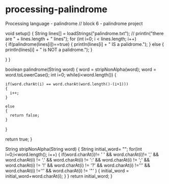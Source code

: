 # processing-palindrome
Processing language - palindrome
// block 6 - palindrome project


void setup() 
{ 
  String lines[] = loadStrings("palindrome.txt"); 
 // println("there are " + lines.length + " lines"); 
  for (int i=0; i < lines.length; i++)  
  { 
    if(palindrome(lines[i])==true) 
    { 
      println(lines[i] + " IS a palidrome."); 
    } 
    else 
    { 
      println(lines[i] + " is NOT a palidrome."); 
    } 

  } 
} 

boolean palindrome(String word) 
{ 
  word = stripNonAlpha(word); 
  word = word.toLowerCase(); 
  int i=0; 
  while(i<word.length()) 
  { 

    if(word.charAt(i) == word.charAt(word.length()-(i+1))) 
    { 
      i++; 
    } 

    else 
    { 
      return false; 
    } 
  } 

  return true; 
} 


String stripNonAlpha(String word) 
{ 
  String initial_word= ""; 
  for(int i=0;i<word.length(); i++) 
  { 
    if(word.charAt(i)!= ' '
    && word.charAt(i)!= ','
    && word.charAt(i) != '.' 
    && word.charAt(i) != ':'
    && word.charAt(i) != ';'
    && word.charAt(i) != '!'
    && word.charAt(i) != '?' 
    && word.charAt(i) !='\''
    && word.charAt(i) !='‘'
    && word.charAt(i) != '\"'  ) 
    { 
      initial_word = initial_word+word.charAt(i); 
    } 
  } 
  return initial_word; 
} 


 

 

 
